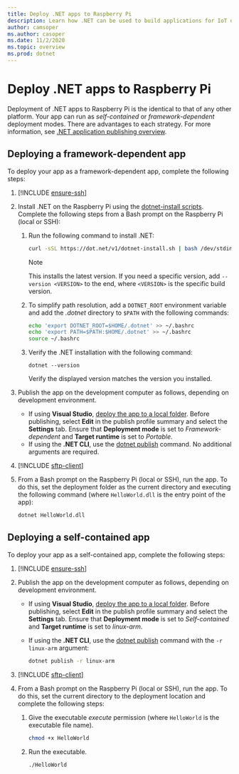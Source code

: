 ```yaml
---
title: Deploy .NET apps to Raspberry Pi
description: Learn how .NET can be used to build applications for IoT devices and scenarios.
author: camsoper
ms.author: casoper
ms.date: 11/2/2020
ms.topic: overview
ms.prod: dotnet
---
```


# Deploy .NET apps to Raspberry Pi

Deployment of .NET apps to Raspberry Pi is the identical to that of any other platform. Your app can run as *self-contained* or *framework-dependent* deployment modes. There are advantages to each strategy. For more information, see [.NET application publishing overview](/core/deploying).

## Deploying a framework-dependent app

To deploy your app as a framework-dependent app, complete the following steps:

1. [!INCLUDE [ensure-ssh](includes/ensure-ssh.md)]

1. Install .NET on the Raspberry Pi using the [dotnet-install scripts](/dotnet/core/tools/dotnet-install-script). Complete the following steps from a Bash prompt on the Raspberry Pi (local or SSH):
    1. Run the following command to install .NET:

        ```bash
        curl -sSL https://dot.net/v1/dotnet-install.sh | bash /dev/stdin
        ```

        > [!NOTE]
        > This installs the latest version. If you need a specific version, add `--version <VERSION>` to the end, where `<VERSION>` is the specific build version.

    1. To simplify path resolution, add a `DOTNET_ROOT` environment variable and add the *.dotnet* directory to `$PATH` with the following commands:

        ```bash
        echo 'export DOTNET_ROOT=$HOME/.dotnet' >> ~/.bashrc
        echo 'export PATH=$PATH:$HOME/.dotnet' >> ~/.bashrc
        source ~/.bashrc
        ```

    1. Verify the .NET installation with the following command:

        ```dotnetcli
        dotnet --version
        ```

        Verify the displayed version matches the version you installed.

1. Publish the app on the development computer as follows, depending on development environment.
    - If using **Visual Studio**, [deploy the app to a local folder](/visualstudio/deployment/quickstart-deploy-to-local-folder?view=vs-2019). Before publishing, select **Edit** in the publish profile summary and select the **Settings** tab. Ensure that **Deployment mode** is set to *Framework-dependent* and **Target runtime** is set to *Portable*.
    - If using the **.NET CLI**, use the [dotnet publish](/dotnet/core/tools/dotnet-publish) command. No additional arguments are required.

1. [!INCLUDE [sftp-client](includes/sftp-client.md)]

1. From a Bash prompt on the Raspberry Pi (local or SSH), run the app. To do this, set the deployment folder as the current directory and executing the following command (where `HelloWorld.dll` is the entry point of the app):

    ```bash
    dotnet HelloWorld.dll
    ```

## Deploying a self-contained app

To deploy your app as a self-contained app, complete the following steps:

1. [!INCLUDE [ensure-ssh](includes/ensure-ssh.md)]

1. Publish the app on the development computer as follows, depending on development environment.
    - If using **Visual Studio**, [deploy the app to a local folder](/visualstudio/deployment/quickstart-deploy-to-local-folder?view=vs-2019). Before publishing, select **Edit** in the publish profile summary and select the **Settings** tab. Ensure that **Deployment mode** is set to *Self-contained* and **Target runtime** is set to *linux-arm*.
    - If using the **.NET CLI**, use the [dotnet publish](/dotnet/core/tools/dotnet-publish) command with the `-r linux-arm` argument:

        ```bash
        dotnet publish -r linux-arm
        ```

1. [!INCLUDE [sftp-client](includes/sftp-client.md)]

1. From a Bash prompt on the Raspberry Pi (local or SSH), run the app. To do this, set the current directory to the deployment location and complete the following steps:
    1. Give the executable *execute* permission (where `HelloWorld` is the executable file name).

        ```bash
        chmod +x HelloWorld
        ```

    1. Run the executable.

        ```bash
        ./HelloWorld
        ```
